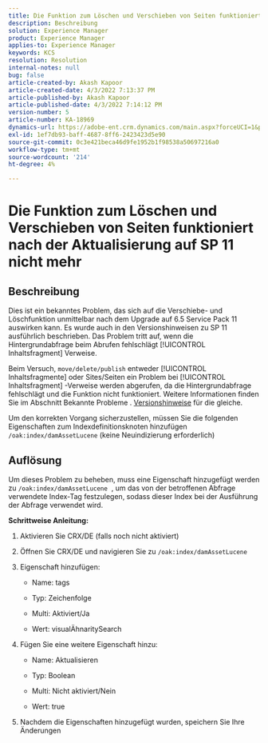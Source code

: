 ```yaml
---
title: Die Funktion zum Löschen und Verschieben von Seiten funktioniert nach der Aktualisierung auf SP 11 nicht mehr
description: Beschreibung
solution: Experience Manager
product: Experience Manager
applies-to: Experience Manager
keywords: KCS
resolution: Resolution
internal-notes: null
bug: false
article-created-by: Akash Kapoor
article-created-date: 4/3/2022 7:13:37 PM
article-published-by: Akash Kapoor
article-published-date: 4/3/2022 7:14:12 PM
version-number: 5
article-number: KA-18969
dynamics-url: https://adobe-ent.crm.dynamics.com/main.aspx?forceUCI=1&pagetype=entityrecord&etn=knowledgearticle&id=bdedee26-82b3-ec11-983f-000d3a5d09d6
exl-id: 1ef7db93-baff-4687-8ff6-2423423d5e90
source-git-commit: 0c3e421beca46d9fe1952b1f98538a50697216a0
workflow-type: tm+mt
source-wordcount: '214'
ht-degree: 4%

---
```


# Die Funktion zum Löschen und Verschieben von Seiten funktioniert nach der Aktualisierung auf SP 11 nicht mehr

## Beschreibung


Dies ist ein bekanntes Problem, das sich auf die Verschiebe- und Löschfunktion unmittelbar nach dem Upgrade auf 6.5 Service Pack 11 auswirken kann. Es wurde auch in den Versionshinweisen zu SP 11 ausführlich beschrieben. Das Problem tritt auf, wenn die Hintergrundabfrage beim Abrufen fehlschlägt [!UICONTROL Inhaltsfragment] Verweise.

Beim Versuch, `move/delete/publish` entweder [!UICONTROL Inhaltsfragmente] oder Sites/Seiten ein Problem bei [!UICONTROL Inhaltsfragment] -Verweise werden abgerufen, da die Hintergrundabfrage fehlschlägt und die Funktion nicht funktioniert.
Weitere Informationen finden Sie im Abschnitt Bekannte Probleme . [Versionshinweise](https://experienceleague.adobe.com/docs/experience-manager-65/release-notes/service-pack/sp-release-notes.html#known-issues) für die gleiche.

Um den korrekten Vorgang sicherzustellen, müssen Sie die folgenden Eigenschaften zum Indexdefinitionsknoten hinzufügen `/oak:index/damAssetLucene` (keine Neuindizierung erforderlich)


## Auflösung


Um dieses Problem zu beheben, muss eine Eigenschaft hinzugefügt werden zu `/oak:index/damAssetLucene`  , um das von der betroffenen Abfrage verwendete Index-Tag festzulegen, sodass dieser Index bei der Ausführung der Abfrage verwendet wird.

<b>Schrittweise Anleitung:</b>

1. Aktivieren Sie CRX/DE (falls noch nicht aktiviert)
2. Öffnen Sie CRX/DE und navigieren Sie zu `/oak:index/damAssetLucene` 
3. Eigenschaft hinzufügen:

   - Name: tags 

   - Typ: Zeichenfolge

   - Multi: Aktiviert/Ja 

   - Wert: visualÄhnaritySearch 

4. Fügen Sie eine weitere Eigenschaft hinzu:

   - Name: Aktualisieren 

   - Typ: Boolean 

   - Multi: Nicht aktiviert/Nein 

   - Wert: true 

5. Nachdem die Eigenschaften hinzugefügt wurden, speichern Sie Ihre Änderungen
